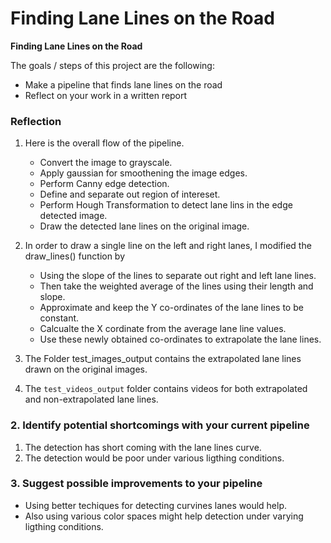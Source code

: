 # **Finding Lane Lines on the Road** 


**Finding Lane Lines on the Road**

The goals / steps of this project are the following:
* Make a pipeline that finds lane lines on the road
* Reflect on your work in a written report


### Reflection
1. Here is the overall flow of the pipeline.
   - Convert the image to grayscale.
   - Apply gaussian for smoothening the image edges.
   - Perform Canny edge detection.
   - Define and separate out region of intereset.
   - Perform Hough Transformation to detect lane lins in the edge detected image.
   - Draw the detected lane lines on the original image.

2. In order to draw a single line on the left and right lanes, I modified the draw_lines() function by 

   - Using the slope of the lines to separate out right and left lane lines.
   - Then take the weighted average of the lines using their length and slope.
   - Approximate and keep the Y co-ordinates of the lane lines to be constant.
   - Calcualte the X cordinate from the average lane line values.  
   - Use these newly obtained co-ordinates to extrapolate the lane lines.

3. The Folder test_images_output contains the extrapolated lane lines drawn on the original images.

4. The `test_videos_output` folder contains videos for both extrapolated and non-extrapolated lane lines.

### 2. Identify potential shortcomings with your current pipeline
1. The detection has short coming with the lane lines curve.
2. The detection would be poor under various ligthing conditions.




### 3. Suggest possible improvements to your pipeline
- Using better techiques for detecting curvines lanes would help.
- Also using various color spaces might help detection under varying ligthing conditions.
